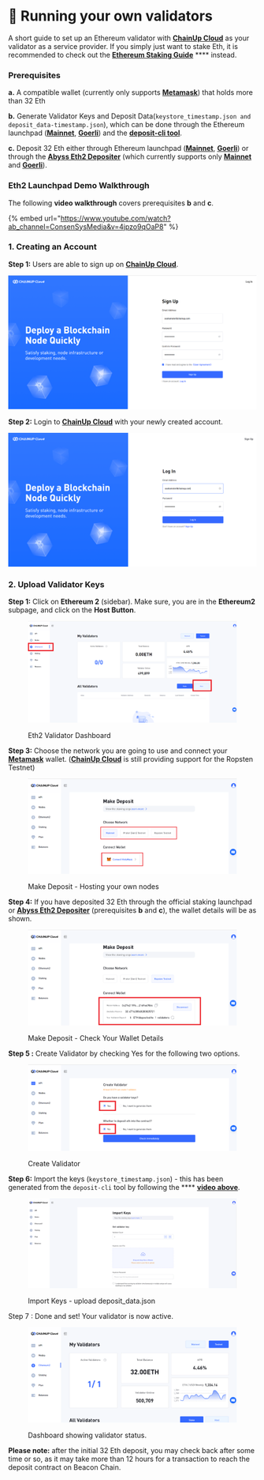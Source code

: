 # 👥 Running your own validators

A short guide to set up an Ethereum validator with [**ChainUp Cloud**](https://www.chainupcloud.com/) as your validator as a service provider. If you simply just want to stake Eth, it is recommended to check out the [**Ethereum Staking Guide**](delegate-your-token.md) **** instead.

### **Prerequisites**

**a.** A compatible wallet (currently only supports [**Metamask**](https://metamask.io/)) that holds more than 32 Eth

**b.** Generate Validator Keys and Deposit Data(`keystore_timestamp.json and deposit_data-timestamp.json`), which can be done through the Ethereum launchpad ([**Mainnet**](https://launchpad.ethereum.org/en/overview), [**Goerli**](https://goerli.launchpad.ethereum.org/en/)) and the [**deposit-cli tool**](https://github.com/ethereum/staking-deposit-cli/releases/).&#x20;

**c.** Deposit 32 Eth either through Ethereum launchpad ([**Mainnet**](https://launchpad.ethereum.org/en/overview), [**Goerli**](https://goerli.launchpad.ethereum.org/en/)) or through the [**Abyss Eth2 Depositer**](https://abyss.finance/eth2depositor) (which currently supports only [**Mainnet**](https://etherscan.io/address/0xFA5f9EAa65FFb2A75de092eB7f3fc84FC86B5b18) and [**Goerli**](https://goerli.etherscan.io/address/0x2cB1A746A8652dfbb0FC11BdA71Bd991EB2Fd52e)).&#x20;

### Eth2 Launchpad Demo Walkthrough

The following **video walkthrough** covers prerequisites **b** and **c**.&#x20;

{% embed url="https://www.youtube.com/watch?ab_channel=ConsenSysMedia&v=4jpzo9qOaP8" %}

### 1. Creating an Account

**Step 1:** Users are able to sign up on [**ChainUp Cloud**](https://app.chainupcloud.com/register).

![Sign Up](../../.gitbook/assets/chainupcloudregister.PNG)

**Step 2:** Login to [**ChainUp Cloud**](https://app.chainupcloud.com/login) with your newly created account.

![Login](../../.gitbook/assets/chainupcloudlogin.PNG)

### 2. Upload Validator Keys

**Step 1:** Click on **Ethereum 2** (sidebar). Make sure, you are in the **Ethereum2** subpage, and click on the **Host Button**.

<figure><img src="../../.gitbook/assets/2 (1).png" alt=""><figcaption><p>Eth2 Validator Dashboard</p></figcaption></figure>

**Step 3:** Choose the network you are going to use and connect your [**Metamask**](https://metamask.io/) wallet. ([**ChainUp Cloud**](https://www.chainupcloud.com/) is still providing support for the Ropsten Testnet)

<figure><img src="../../.gitbook/assets/15.PNG" alt=""><figcaption><p>Make Deposit - Hosting your own nodes</p></figcaption></figure>

**Step 4:** If you have deposited 32 Eth through the official staking launchpad or [**Abyss Eth2 Depositer**](https://abyss.finance/eth2depositor) (prerequisites **b** and **c**), the wallet details will be as shown. &#x20;

<figure><img src="../../.gitbook/assets/16.png" alt=""><figcaption><p>Make Deposit - Check Your Wallet Details</p></figcaption></figure>

**Step 5 :** Create Validator by checking Yes for the following two options.&#x20;

<figure><img src="../../.gitbook/assets/14.PNG" alt=""><figcaption><p>Create Validator</p></figcaption></figure>

**Step 6:**  Import the keys (`keystore_timestamp.json`) - this has been generated from the `deposit-cli` tool by following the **** [**video above**](https://www.youtube.com/watch?v=4jpzo9qOaP8\&ab\_channel=ConsenSysMedia).&#x20;

<figure><img src="../../.gitbook/assets/5.png" alt=""><figcaption><p>Import Keys - upload deposit_data.json </p></figcaption></figure>

Step 7 : Done and set! Your validator is now active.&#x20;

<figure><img src="../../.gitbook/assets/12.png" alt=""><figcaption><p>Dashboard showing validator status. </p></figcaption></figure>

**Please note:** after the initial 32 Eth deposit, you may check back after some time or so, as it may take more than 12 hours for a transaction to reach the deposit contract on Beacon Chain.
